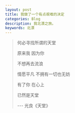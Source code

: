 ```yaml
---
layout: post
title: 我做了一个有点艰难的决定
categories: Blog
description: 我北漂之旅。
keywords: 北漂
---
```


> 何必寻找所谓的天堂
>
> 原来我 因为你
>
> 不想再去流浪
>
> 情愿平凡 不拥有一切也无妨
>
> 有了你 在心上
>
> 已然是天堂
>
> --- 光良《天堂》
